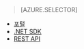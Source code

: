 > [AZURE.SELECTOR] 
- [포털](/ko-kr/documentation/articles/media-services-portal-configure-content-key-auth-policy/)
- [.NET SDK](/ko-kr/documentation/articles/media-services-dotnet-configure-content-key-auth-policy/)
- [REST API](/ko-kr/documentation/articles/media-services-rest-configure-content-key-auth-policy/)

<!--HONumber=45--> 
